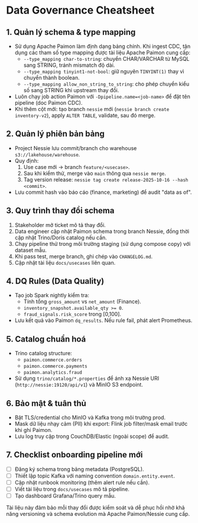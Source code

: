 # Data Governance Cheatsheet

## 1. Quản lý schema & type mapping
- Sử dụng Apache Paimon làm định dạng bảng chính. Khi ingest CDC, tận dụng các tham số type mapping được tài liệu Apache Paimon cung cấp:
  - `--type_mapping char-to-string`: chuyển CHAR/VARCHAR từ MySQL sang STRING, tránh mismatch độ dài.
  - `--type_mapping tinyint1-not-bool`: giữ nguyên `TINYINT(1)` thay vì chuyển thành boolean.
  - `--type_mapping allow_non_string_to_string`: cho phép chuyển kiểu số sang STRING khi upstream thay đổi.
- Luôn chạy job action Paimon với `-Dpipeline.name=<job-name>` để đặt tên pipeline (doc Paimon CDC).
- Khi thêm cột mới: tạo branch `nessie` mới (`nessie branch create inventory-v2`), apply `ALTER TABLE`, validate, sau đó merge.

## 2. Quản lý phiên bản bảng
- Project Nessie lưu commit/branch cho warehouse `s3://lakehouse/warehouse`.
- Quy định:
  1. Use case mới -> branch `feature/<usecase>`.
  2. Sau khi kiểm thử, merge vào `main` thông qua `nessie merge`.
  3. Tag version release: `nessie tag create release-2025-10-16 --hash <commit>`.
- Lưu commit hash vào báo cáo (finance, marketing) để audit "data as of".

## 3. Quy trình thay đổi schema
1. Stakeholder mở ticket mô tả thay đổi.
2. Data engineer cập nhật Paimon schema trong branch Nessie, đồng thời cập nhật Trino/Doris catalog nếu cần.
3. Chạy pipeline thử trong môi trường staging (sử dụng compose copy) với dataset mẫu.
4. Khi pass test, merge branch, ghi chép vào `CHANGELOG.md`.
5. Cập nhật tài liệu `docs/usecases` liên quan.

## 4. DQ Rules (Data Quality)
- Tạo job Spark nightly kiểm tra:
  - Tính tổng `gross_amount` vs `net_amount` (Finance).
  - `inventory_snapshot.available_qty >= 0`.
  - `fraud_signals.risk_score` trong [0,100].
- Lưu kết quả vào Paimon `dq_results`. Nếu rule fail, phát alert Prometheus.

## 5. Catalog chuẩn hoá
- Trino catalog structure:
  - `paimon.commerce.orders`
  - `paimon.commerce.payments`
  - `paimon.analytics.fraud`
- Sử dụng `trino/catalog/*.properties` để ánh xạ Nessie URI (`http://nessie:19120/api/v1`) và MinIO S3 endpoint.

## 6. Bảo mật & tuân thủ
- Bật TLS/credential cho MinIO và Kafka trong môi trường prod.
- Mask dữ liệu nhạy cảm (PII) khi export: Flink job filter/mask email trước khi ghi Paimon.
- Lưu log truy cập trong CouchDB/Elastic (ngoài scope) để audit.

## 7. Checklist onboarding pipeline mới
- [ ] Đăng ký schema trong bảng metadata (PostgreSQL).
- [ ] Thiết lập topic Kafka với naming convention `domain.entity.event`.
- [ ] Cập nhật runbook monitoring (thêm alert rule nếu cần).
- [ ] Viết tài liệu trong `docs/usecases` mô tả pipeline.
- [ ] Tạo dashboard Grafana/Trino query mẫu.

Tài liệu này đảm bảo mỗi thay đổi được kiểm soát và dễ phục hồi nhờ khả năng versioning và schema evolution mà Apache Paimon/Nessie cung cấp.
